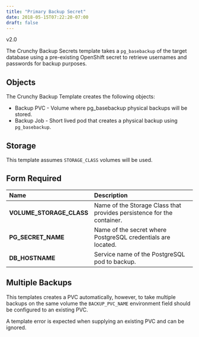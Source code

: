```yaml
---
title: "Primary Backup Secret"
date: 2018-05-15T07:22:20-07:00
draft: false
---
```


v2.0

The Crunchy Backup Secrets template takes a `pg_basebackup` of the target database using a pre-existing OpenShift secret to retrieve usernames and passwords for backup purposes.

## Objects

The Crunchy Backup Template creates the following objects:

* Backup PVC - Volume where pg_basebackup physical backups will be stored.
* Backup Job - Short lived pod that creates a physical backup using `pg_basebackup`.

## Storage

This template assumes `STORAGE_CLASS` volumes will be used.

## Form Required

**Name**|**Description**
:-----|:-----
**VOLUME_STORAGE_CLASS**|Name of the Storage Class that provides persistence for the container.
**PG_SECRET_NAME**|Name of the secret where PostgreSQL credentials are located.
**DB_HOSTNAME**|Service name of the PostgreSQL pod to backup.

## Multiple Backups

This templates creates a PVC automatically, however, to take multiple backups on the same volume the `BACKUP_PVC_NAME` environment field should be configured to an existing PVC.

A template error is expected when supplying an existing PVC and can be ignored.
